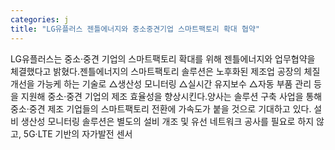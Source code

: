 ```yaml
---
categories: j
title: "LG유플러스 젠틀에너지와 중소중견기업 스마트팩토리 확대 협약"
---
```

LG유플러스는 중소·중견 기업의 스마트팩토리 확대를 위해 젠틀에너지와 업무협약을 체결했다고 밝혔다.젠틀에너지의 스마트팩토리 솔루션은 노후화된 제조업 공장의 체질 개선을 가능케 하는 기술로 △생산성 모니터링 △실시간 유지보수 △자동 부품 관리 등을 지원해 중소·중견 기업의 제조 효율성을 향상시킨다.양사는 솔루션 구축 사업을 통해 중소·중견 제조 기업들의 스마트팩토리 전환에 가속도가 붙을 것으로 기대하고 있다. 설비 생산성 모니터링 솔루션은 별도의 설비 개조 및 유선 네트워크 공사를 필요로 하지 않고, 5G·LTE 기반의 자가발전 센서